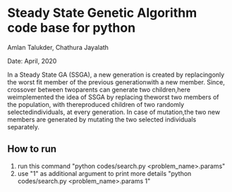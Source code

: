# Steady State Genetic Algorithm code base for python

Amlan Talukder, Chathura Jayalath

Date: April, 2020

In a Steady State GA (SSGA), a new generation is created by replacingonly the worst fit member of the previous generationwith a new member. Since, crossover between twoparents can generate two children,here weimplemented the idea of SSGA by replacing theworst two members of the population, with thereproduced children of two randomly selectedindividuals, at every generation. In case of mutation,the two new members are generated by mutating the two selected individuals separately.

How to run
-----------------------------------------------------------
1. run this command 
  "python codes/search.py <problem_name>.params"
2. use "1" as additional argument to print more details 
  "python codes/search.py <problem_name>.params 1"
